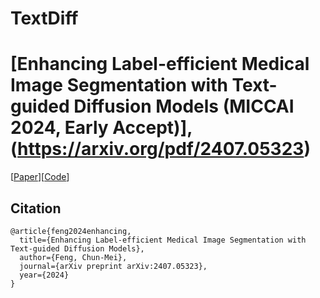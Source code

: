# TextDiff
# [Enhancing Label-efficient Medical Image Segmentation with Text-guided Diffusion Models (MICCAI 2024, Early Accept)], (https://arxiv.org/pdf/2407.05323)

[[Paper]([[Paper](https://link.springer.com/chapter/10.1007%2F978-3-030-87231-1_30)][[Code](https://github.com/chunmeifeng/T2Net)]
)][[Code](https://github.com/chunmeifeng/TextDiff)]



## Citation

```
@article{feng2024enhancing,
  title={Enhancing Label-efficient Medical Image Segmentation with Text-guided Diffusion Models},
  author={Feng, Chun-Mei},
  journal={arXiv preprint arXiv:2407.05323},
  year={2024}
}
```
